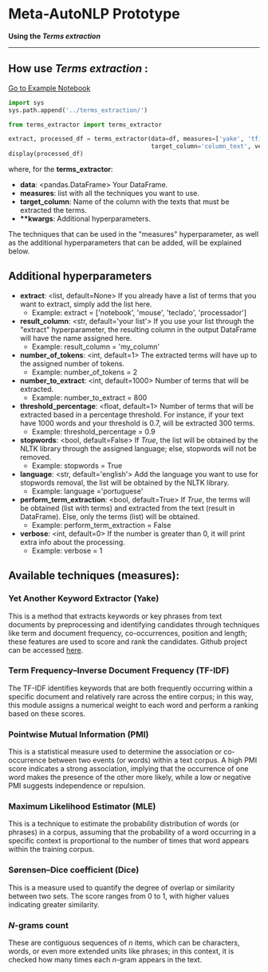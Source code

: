 # Meta-AutoNLP Prototype

**Using the _Terms extraction_**

---

## How use _Terms extraction_ :

[Go to Example Notebook](../Example%20notebooks/Terms%20extractor%20example.ipynb)

```python
import sys
sys.path.append('../terms_extraction/')

from terms_extractor import terms_extractor

extract, processed_df = terms_extractor(data=df, measures=['yake', 'tfidf', 'pmi', 'mle', 'dice', 'count'], 
                                        target_column='column_text', verbose=1)
display(processed_df)
```

where, for the **terms_extractor**: 

* **data**: <pandas.DataFrame> Your DataFrame.
* **measures**: <list> list with all the techniques you want to use.
* **target_column**: <str> Name of the column with the texts that must be extracted the terms.
* **\*\*kwargs**: Additional hyperparameters.

The techniques that can be used in the "measures" hyperparameter, as well as the additional hyperparameters that can be added, will be explained below.

## Additional hyperparameters

* **extract**: <list, default=None> If you already have a list of terms that you want to extract, simply add the list here. 
    * Example: extract = ['notebook', 'mouse', 'teclado', 'processador']
* **result_column**: <str, default='your list'> If you use your list through the "extract" hyperparameter, the resulting column in the output DataFrame will have the name assigned here.
    * Example: result_column = 'my_column' 
* **number_of_tokens**: <int, default=1> The extracted terms will have up to the assigned number of tokens.
    * Example: number_of_tokens = 2 
* **number_to_extract**: <int, default=1000> Number of terms that will be extracted.
    * Example: number_to_extract = 800
* **threshold_percentage**: <float, default=1> Number of terms that will be extracted based in a percentage threshold. For instance, if your text have 1000 words and your threshold is 0.7, will be extracted 300 terms.
    * Example: threshold_percentage = 0.9
* **stopwords**: <bool, default=False> If _True_, the list will be obtained by the NLTK library through the assigned language; else, stopwords will not be removed.
    * Example: stopwords = True 
* **language**: <str, default='english'> Add the language you want to use for stopwords removal, the list will be obtained by the NLTK library.
    * Example: language ='portuguese' 
* **perform_term_extraction**: <bool, default=True> If _True_, the terms will be obtained (list with terms) and extracted from the text (result in DataFrame). Else, only the terms (list) will be obtained.
    * Example: perform_term_extraction = False
* **verbose**: <int, default=0> If the number is greater than 0, it will print extra info about the processing.
    * Example: verbose = 1

## Available techniques (measures):

### Yet Another Keyword Extractor (Yake)

This is a method that extracts keywords or key phrases from text documents by preprocessing and identifying candidates through techniques like term and document frequency, co-occurrences, position and length; these features are used to score and rank the candidates. Github project can be accessed [here](https://github.com/LIAAD/yake).

### Term Frequency–Inverse Document Frequency (TF-IDF)

The TF-IDF identifies keywords that are both frequently occurring within a specific document and relatively rare across the entire corpus; in this way, this module assigns a numerical weight to each word and perform a ranking based on these scores.

### Pointwise Mutual Information (PMI)

This is a statistical measure used to determine the association or co-occurrence between two events (or words) within a text corpus. A high PMI score indicates a strong association, implying that the occurrence of one word makes the presence of the other more likely, while a low or negative PMI suggests independence or repulsion.

### Maximum Likelihood Estimator (MLE)

This is a technique to estimate the probability distribution of words (or phrases) in a corpus, assuming that the probability of a word occurring in a specific context is proportional to the number of times that word appears within the training corpus.

### Sørensen–Dice coefficient (Dice)

This is a measure used to quantify the degree of overlap or similarity between two sets. The score ranges from 0 to 1, with higher values indicating greater similarity.

### _N_-grams count

These are contiguous sequences of _n_ items, which can be characters, words, or even more extended units like phrases; in this context, it is checked how many times each _n_-gram appears in the text.